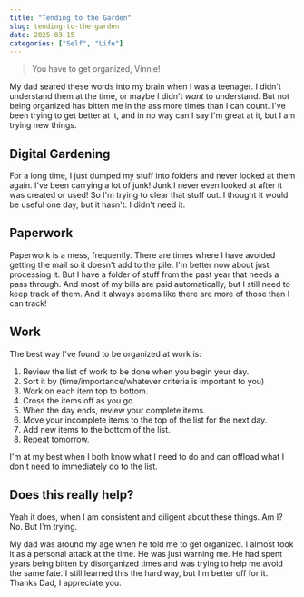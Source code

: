 ```yaml
---
title: "Tending to the Garden"
slug: tending-to-the-garden
date: 2025-03-15
categories: ["Self", "Life"]
---
```

> You have to get organized, Vinnie!

My dad seared these words into my brain when I was a teenager. I didn't understand them at the time, or maybe I didn't _want_ to understand. But not being organized has bitten me in the ass more times than I can count. I've been trying to get better at it, and in no way can I say I'm great at it, but I am trying new things.

## Digital Gardening

For a long time, I just dumped my stuff into folders and never looked at them again. I've been carrying a lot of junk! Junk I never even looked at after it was created or used! So I'm trying to clear that stuff out. I thought it would be useful one day, but it hasn't. I didn't need it.

## Paperwork

Paperwork is a mess, frequently. There are times where I have avoided getting the mail so it doesn't add to the pile. I'm better now about just processing it. But I have a folder of stuff from the past year that needs a pass through. And most of my bills are paid automatically, but I still need to keep track of them. And it always seems like there are more of those than I can track!

## Work

The best way I've found to be organized at work is:

1. Review the list of work to be done when you begin your day.
2. Sort it by (time/importance/whatever criteria is important to you)
3. Work on each item top to bottom.
4. Cross the items off as you go.
5. When the day ends, review your complete items.
6. Move your incomplete items to the top of the list for the next day.
7. Add new items to the bottom of the list.
8. Repeat tomorrow.

I'm at my best when I both know what I need to do and can offload what I don't need to immediately do to the list.

## Does this really help?

Yeah it does, when I am consistent and diligent about these things. Am I? No. But I'm trying.

My dad was around my age when he told me to get organized. I almost took it as a personal attack at the time. He was just warning me. He had spent years being bitten by disorganized times and was trying to help me avoid the same fate. I still learned this the hard way, but I'm better off for it. Thanks Dad, I appreciate you.
